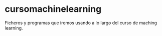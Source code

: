 # cursomachinelearning
Ficheros y programas que iremos usando a lo largo del curso de maching learning.
